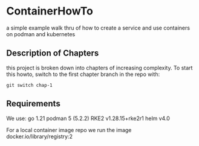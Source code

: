 # ContainerHowTo
a simple example walk thru of how to create a service and use containers on podman and kubernetes

## Description of Chapters
this project is broken down into chapters of increasing complexity.  To start this howto, switch to the
first chapter branch in the repo with:
```
git switch chap-1
```

## Requirements
We use:
 go 1.21
 podman 5  (5.2.2) 
 RKE2 v1.28.15+rke2r1
 helm v4.0

 For a local container image repo we run the image
    docker.io/library/registry:2
